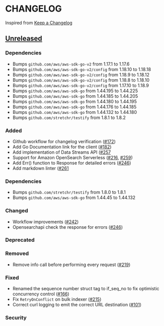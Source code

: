 # CHANGELOG

Inspired from [Keep a Changelog](https://keepachangelog.com/en/1.0.0/)

## [Unreleased]

### Dependencies

- Bumps `github.com/aws/aws-sdk-go-v2` from 1.17.1 to 1.17.6
- Bumps `github.com/aws/aws-sdk-go-v2/config` from 1.18.10 to 1.18.18
- Bumps `github.com/aws/aws-sdk-go-v2/config` from 1.18.9 to 1.18.12
- Bumps `github.com/aws/aws-sdk-go-v2/config` from 1.18.8 to 1.18.10
- Bumps `github.com/aws/aws-sdk-go-v2/config` from 1.17.10 to 1.18.9
- Bumps `github.com/aws/aws-sdk-go` from 1.44.195 to 1.44.225
- Bumps `github.com/aws/aws-sdk-go` from 1.44.185 to 1.44.205
- Bumps `github.com/aws/aws-sdk-go` from 1.44.180 to 1.44.195
- Bumps `github.com/aws/aws-sdk-go` from 1.44.176 to 1.44.185
- Bumps `github.com/aws/aws-sdk-go` from 1.44.132 to 1.44.180
- Bumps `github.com/stretchr/testify` from 1.8.1 to 1.8.2

### Added

- Github workflow for changelog verification
  ([#172](https://github.com/opensearch-project/opensearch-go/pull/172))
- Add Go Documentation link for the client
  ([#182](https://github.com/opensearch-project/opensearch-go/pull/182))
- Add implementation of Data Streams API
  ([#257](https://github.com/opensearch-project/opensearch-go/pull/257)
- Support for Amazon OpenSearch Serverless
  ([#216](https://github.com/opensearch-project/opensearch-go/pull/216),
  [#259](https://github.com/opensearch-project/opensearch-go/pull/259))
- Add Err() function to Response for detailed errors
  ([#246](https://github.com/opensearch-project/opensearch-go/pull/246))
- Add markdown linter
  ([#261](https://github.com/opensearch-project/opensearch-go/pull/261)

### Dependencies

- Bumps `github.com/stretchr/testify` from 1.8.0 to 1.8.1
- Bumps `github.com/aws/aws-sdk-go` from 1.44.45 to 1.44.132

### Changed

- Workflow improvements
  ([#242](https://github.com/opensearch-project/opensearch-go/pull/242))
- Opensearchapi check the response for errors
  ([#246](https://github.com/opensearch-project/opensearch-go/pull/246))

### Deprecated

### Removed

- Remove info call before performing every request
  ([#219](https://github.com/opensearch-project/opensearch-go/pull/219))

### Fixed

- Renamed the sequence number struct tag to if_seq_no to fix optimistic
  concurrency control
  ([#166](https://github.com/opensearch-project/opensearch-go/pull/166))
- Fix `RetryOnConflict` on bulk indexer
  ([#215](https://github.com/opensearch-project/opensearch-go/pull/215))
- Correct curl logging to emit the correct URL destination
  ([#101](https://github.com/opensearch-project/opensearch-go/pull/101))

### Security

[Unreleased]:
  https://github.com/opensearch-project/opensearch-go/compare/2.1...HEAD
